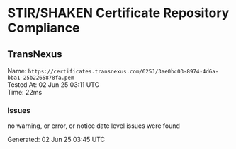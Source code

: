 # STIR/SHAKEN Certificate Repository Compliance

## TransNexus

Name: `https://certificates.transnexus.com/625J/3ae0bc03-8974-4d6a-bba1-25b2265878fa.pem`\
Tested At: 02 Jun 25 03:11 UTC\
Time: 22ms

### Issues

no warning, or error, or notice date level issues were found

Generated: 02 Jun 25 03:45 UTC